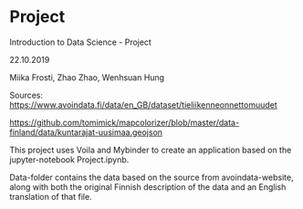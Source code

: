 # Project
Introduction to Data Science - Project

22.10.2019

Miika Frosti, Zhao Zhao, Wenhsuan Hung

Sources:
https://www.avoindata.fi/data/en_GB/dataset/tieliikenneonnettomuudet

https://github.com/tomimick/mapcolorizer/blob/master/data-finland/data/kuntarajat-uusimaa.geojson

This project uses Voila and Mybinder to create an application based on the jupyter-notebook Project.ipynb.

Data-folder contains the data based on the source from avoindata-website, along with both the original Finnish description of the data and an English translation of that file.
